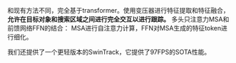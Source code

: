 和现有方法不同，完全基于transformer。使用变压器进行特征提取和特征融合，**允许在目标对象和搜索区域之间进行完全交互以进行跟踪。**
多头只注意力MSA和前馈网络FFN的结合：
MSA进行自注意力计算，FFN对MSA生成的特征token进行细化。

我们还提供了一个更轻版本的SwinTrack，它提供了97FPS的SOTA性能。


